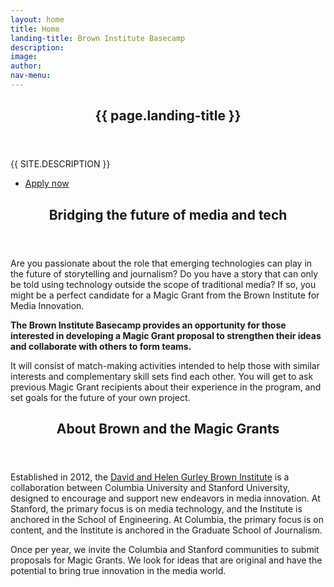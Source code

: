 ```yaml
---
layout: home
title: Home
landing-title: Brown Institute Basecamp
description:
image:
author:
nav-menu:
---
```


<style>
	a:hover,
	input[type="reset"]:hover {
		text-decoration: none;
		color: rgba(255,127,80, .6) !important;
	}
	#header .logo:hover strong,
	input[type="submit"].special:hover,
	a.icon.alt:hover:before {
    background-color: rgba(255,127,80, .6) !important;
	}
	.button:hover,
	input[type="reset"]:hover { box-shadow: inset 0 0 0 2px rgba(255,127,80, .6); }
</style>

<!-- Banner -->
<section id="banner" class="major">
	<div class="inner">
		<header class="major">
			<h1>{{ page.landing-title }}</h1>
		</header>
		<div class="content row">
			<p class="col-md-8" style="text-transform: uppercase;">{{ site.description }}</p>
			<ul class="actions col-md-4">
				<li><a href="#one" class="button next scrolly">Apply now  <i class="fa fa-arrow-right" aria-hidden="true"></i></a></li>
			</ul>
		</div>
	</div>
</section>

<!-- Main -->
<div id="main" class="row">

<!-- One -->
<!-- {#% include tiles.html %#} -->

<!-- Two -->
<section id="one" class="col-md-6">
	<div class="inner">
		<header class="major">
			<h2>Bridging the future of media and tech</h2>
		</header>
		<p>
		Are you passionate about the role that emerging technologies can play in the future of storytelling and journalism? Do you have a story that can only be told using technology outside the scope of traditional media? If so, you might be a perfect candidate for a Magic Grant from the Brown Institute for Media Innovation.
		</p>
		<p>
		<strong>The Brown Institute Basecamp provides an opportunity for those interested in developing a Magic Grant proposal to strengthen their ideas and collaborate with others to form teams.</strong>
		</p>
		<p>
		It will consist of match-making activities intended to help those with similar interests and complementary skill sets find each other. You will get to ask previous Magic Grant recipients about their experience in the program, and set goals for the future of your own project.
		</p>
	</div>
</section>

<section id="two" class="col-md-6">
	<div class="inner">
		<header class="major">
			<h2>About Brown and the Magic Grants</h2>
		</header>
		<p>
		Established in 2012, the <a href="http://www.brown.columbia.edu" target="">David and Helen Gurley Brown Institute</a> is a collaboration between Columbia University and Stanford University, designed to encourage and support new endeavors in media innovation. At Stanford, the primary focus is on media technology, and the Institute is anchored in the School of Engineering. At Columbia, the primary focus is on content, and the Institute is anchored in the Graduate School of Journalism.
		</p>
		<p>
		Once per year, we invite the Columbia and Stanford communities to submit proposals for Magic Grants. We look for ideas that are original and have the potential to bring true innovation in the media world.
		</p>
	</div>
</section>

</div>
